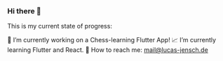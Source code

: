 ### Hi there 👋

This is my current state of progress:

📅 I’m currently working on a Chess-learning Flutter App!
📈 I’m currently learning Flutter and React.
📩 How to reach me: mail@lucas-jensch.de 
